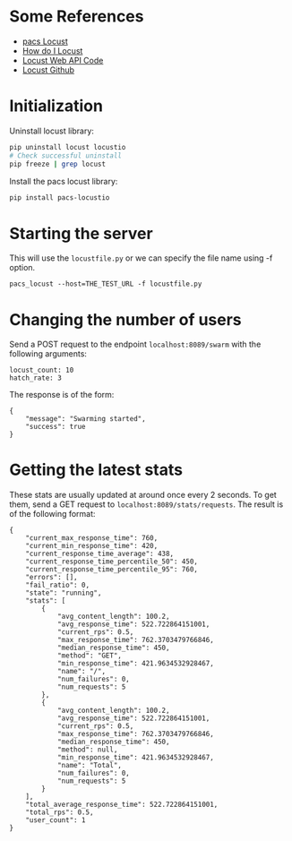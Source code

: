 # Some References

- [pacs Locust](https://github.com/nimamahmoudi/pacs_locust)
- [How do I Locust](https://github.com/pglass/how-do-i-locust)
- [Locust Web API Code](https://github.com/locustio/locust/blob/master/locust/web.py)
- [Locust Github](https://github.com/locustio/locust)

# Initialization

Uninstall locust library:
```bash
pip uninstall locust locustio
# Check successful uninstall
pip freeze | grep locust
```

Install the pacs locust library:

```bash
pip install pacs-locustio
```

# Starting the server

This will use the `locustfile.py` or we can specify the file name using -f option.

```
pacs_locust --host=THE_TEST_URL -f locustfile.py
```

# Changing the number of users

Send a POST request to the endpoint `localhost:8089/swarm` with the following arguments:

```
locust_count: 10
hatch_rate: 3
```

The response is of the form:

```
{
    "message": "Swarming started",
    "success": true
}
```

# Getting the latest stats

These stats are usually updated at around once every 2 seconds. To get them, send a GET request
to `localhost:8089/stats/requests`. The result is of the following format:

```
{
    "current_max_response_time": 760,
    "current_min_response_time": 420,
    "current_response_time_average": 438,
    "current_response_time_percentile_50": 450,
    "current_response_time_percentile_95": 760,
    "errors": [],
    "fail_ratio": 0,
    "state": "running",
    "stats": [
        {
            "avg_content_length": 100.2,
            "avg_response_time": 522.722864151001,
            "current_rps": 0.5,
            "max_response_time": 762.3703479766846,
            "median_response_time": 450,
            "method": "GET",
            "min_response_time": 421.9634532928467,
            "name": "/",
            "num_failures": 0,
            "num_requests": 5
        },
        {
            "avg_content_length": 100.2,
            "avg_response_time": 522.722864151001,
            "current_rps": 0.5,
            "max_response_time": 762.3703479766846,
            "median_response_time": 450,
            "method": null,
            "min_response_time": 421.9634532928467,
            "name": "Total",
            "num_failures": 0,
            "num_requests": 5
        }
    ],
    "total_average_response_time": 522.722864151001,
    "total_rps": 0.5,
    "user_count": 1
}
```
